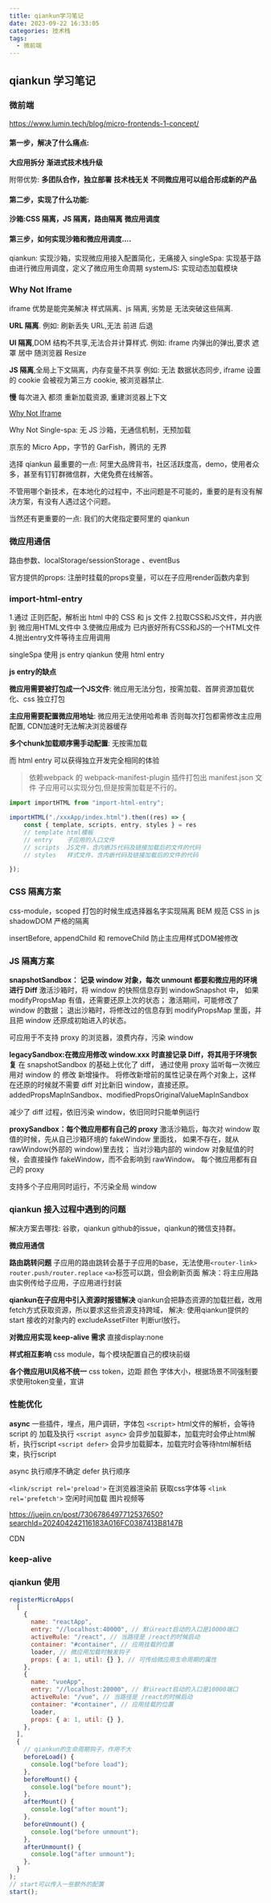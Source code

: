 ```yaml
---
title: qiankun学习笔记
date: 2023-09-22 16:33:05
categories: 技术栈
tags:
  - 微前端
---
```


## qiankun 学习笔记

### 微前端

https://www.lumin.tech/blog/micro-frontends-1-concept/

#### 第一步，解决了什么痛点:

**大应用拆分**
**渐进式技术栈升级**

附带优势:
**多团队合作，独立部署**
**技术栈无关**
**不同微应用可以组合形成新的产品**

#### 第二步，实现了什么功能:

**沙箱:CSS 隔离，JS 隔离，路由隔离**
**微应用调度**

#### 第三步，如何实现沙箱和微应用调度....

qiankun: 实现沙箱，实现微应用接入配置简化，无痛接入
singleSpa: 实现基于路由进行微应用调度，定义了微应用生命周期
systemJS: 实现动态加载模块

### Why Not Iframe

iframe 优势是能完美解决 样式隔离、js 隔离, 劣势是 无法突破这些隔离.

**URL 隔离**. 例如: 刷新丢失 URL,无法 前进 后退

**UI 隔离**,DOM 结构不共享,无法合并计算样式. 例如: iframe 内弹出的弹出,要求 遮罩 居中 随浏览器 Resize

**JS 隔离**,全局上下文隔离，内存变量不共享 例如: 无法 数据状态同步, iframe 设置的 cookie 会被视为第三方 cookie, 被浏览器禁止.

**慢** 每次进入 都须 重新加载资源, 重建浏览器上下文

[Why Not Iframe](https://www.yuque.com/kuitos/gky7yw/gesexv)

Why Not Single-spa: 无 JS 沙箱，无通信机制，无预加载

京东的 Micro App，字节的 GarFish，腾讯的 无界

选择 qiankun 最重要的一点: 阿里大品牌背书，社区活跃度高，demo，使用者众多，甚至有钉钉群微信群，大佬免费在线解答。

不管用哪个新技术，在本地化的过程中，不出问题是不可能的，重要的是有没有解决方案，有没有人遇过这个问题。

当然还有更重要的一点: 我们的大佬指定要阿里的 qiankun

### 微应用通信

路由参数、localStorage/sessionStorage 、eventBus

官方提供的props: 注册时挂载的props变量，可以在子应用render函数内拿到

### import-html-entry

1.通过 正则匹配，解析出 html 中的 CSS 和 js 文件
2.拉取CSS和JS文件，并内嵌到 微应用HTML文件中
3.使微应用成为 已内嵌好所有CSS和JS的一个HTML文件
4.抛出entry文件等待主应用调用

singleSpa 使用 js entry
qiankun 使用 html entry

__js entry的缺点__

__微应用需要被打包成一个JS文件__:
微应用无法分包，按需加载、首屏资源加载优化、css 独立打包

__主应用需要配置微应用地址__:
微应用无法使用哈希串 否则每次打包都需修改主应用配置, CDN加速时无法解决浏览器缓存

__多个chunk加载顺序需手动配置__:
无按需加载

而 html entry 可以获得独立开发完全相同的体验

> 依赖webpack 的 webpack-manifest-plugin 插件打包出 manifest.json 文件
> 子应用可以实现分包,但是按需加载是不行的。

```js
import importHTML from "import-html-entry";

importHTML("./xxxApp/index.html").then((res) => {
    const { template, scripts, entry, styles } = res
    // template html模板
    // entry    子应用的入口文件
    // scripts  JS文件，含内嵌JS代码及链接加载后的文件的代码
    // styles   样式文件，含内嵌代码及链接加载后的文件的代码

});
```

### CSS 隔离方案

css-module，scoped 打包的时候生成选择器名字实现隔离
BEM 规范
CSS in js
shadowDOM 严格的隔离

insertBefore, appendChild 和 removeChild
防止主应用样式DOM被修改

### JS 隔离方案

**snapshotSandbox： 记录 window 对象，每次 unmount 都要和微应用的环境进行 Diff**
激活沙箱时，将 window 的快照信息存到 windowSnapshot 中，
如果 modifyPropsMap 有值，还需要还原上次的状态；
激活期间，可能修改了 window 的数据；
退出沙箱时，将修改过的信息存到 modifyPropsMap 里面，并且把 window 还原成初始进入的状态。

可应用于不支持 proxy 的浏览器，浪费内存，污染 window

**legacySandbox:在微应用修改 window.xxx 时直接记录 Diff，将其用于环境恢复**
在 snapshotSandbox 的基础上优化了 diff，
通过使用 proxy 监听每一次微应用对 window 的 修改 新增操作。
将修改新增前的属性记录在两个对象上，这样在还原的时候就不需要 diff 对比新旧 window，直接还原。
addedPropsMapInSandbox、modifiedPropsOriginalValueMapInSandbox

减少了 diff 过程，依旧污染 window，依旧同时只能单例运行

**proxySandbox：每个微应用都有自己的 proxy**
激活沙箱后，每次对 window 取值的时候，先从自己沙箱环境的 fakeWindow 里面找，
如果不存在，就从 rawWindow(外部的 window)里去找；
当对沙箱内部的 window 对象赋值的时候，会直接操作 fakeWindow，而不会影响到 rawWindow。
每个微应用都有自己的 proxy

支持多个子应用同时运行，不污染全局 window

### qiankun 接入过程中遇到的问题
解决方案去哪找: 谷歌，qiankun github的issue，qiankun的微信支持群。

__微应用通信__

__路由跳转问题__
子应用的路由跳转会基于子应用的base，无法使用`<router-link>` `router.push/router.replace`
`<a>`标签可以跳，但会刷新页面
解决：将主应用路由实例传给子应用，子应用进行封装

__qiankun在子应用中引入资源时报错解决__
qiankun会把静态资源的加载拦截，改用fetch方式获取资源，所以要求这些资源支持跨域，
解决: 使用qiankun提供的 start 接收的对象内的 excludeAssetFilter 判断url放行。

__对微应用实现 keep-alive 需求__
直接display:none

__样式相互影响__
css module，每个模块配置自己的模块前缀

__各个微应用UI风格不统一__
css token，边距 颜色 字体大小，根据场景不同强制要求使用token变量，宣讲


### 性能优化
__async__ 一些插件，埋点，用户调研，字体包
`<script>` html文件的解析，会等待 script 的 加载及执行
`<script async>` 会异步加载脚本，加载完时会停止html解析，执行script
`<script defer>` 会异步加载脚本，加载完时会等待html解析结束，执行script

async 执行顺序不确定 defer 执行顺序

`<link/script rel='preload'>` 在浏览器渲染前 获取css字体等
`<link rel='prefetch'>` 空闲时间加载 图片视频等

https://juejin.cn/post/7306786497712537650?searchId=202404242116183A016FC0387413B8147B

CDN

### keep-alive


### qiankun 使用

```js
registerMicroApps(
  [
    {
      name: "reactApp",
      entry: "//localhost:40000", // 默认react启动的入口是10000端口
      activeRule: "/react", // 当路径是 /react的时候启动
      container: "#container", // 应用挂载的位置
      loader, // 微应用加载时触发钩子
      props: { a: 1, util: {} }, // 可传给微应用生命周期的属性
    },
    {
      name: "vueApp",
      entry: "//localhost:20000", // 默认react启动的入口是10000端口
      activeRule: "/vue", // 当路径是 /react的时候启动
      container: "#container", // 应用挂载的位置
      loader,
      props: { a: 1, util: {} },
    },
  ],
  {
    // qiankun的生命周期钩子，作用不大
    beforeLoad() {
      console.log("before load");
    },
    beforeMount() {
      console.log("before mount");
    },
    afterMount() {
      console.log("after mount");
    },
    beforeUnmount() {
      console.log("before unmount");
    },
    afterUnmount() {
      console.log("after unmount");
    },
  }
);
// start可以传入一些额外的配置
start();
```

